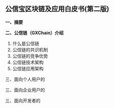## **公信宝区块链及应用白皮书\(第二版\)**

**一、摘要**

**二、公信链（GXChain）介绍**

1. 什么是公信链
2. 公信链的共识机制
3. 公信链的竞争优势
4. 公信链技术架构
5. 公信链应用架构

三、面向个人用户的

三、面向企业用户的

三、面向开发者的


